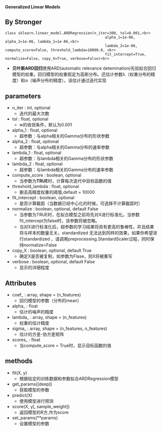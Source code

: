 #### Generalized Linear Models

## By Stronger

```
class sklearn.linear_model.ARDRegression(n_iter=300, tol=0.001,<br>
                                              alpha_1=1e-06, alpha_2=1e-06, lambda_1=1e-06,<br>
                                              lambda_2=1e-06, compute_score=False, threshold_lambda=10000.0, <br>
                                              fit_intercept=True, normalize=False, copy_X=True, verbose=False)<br>
```

- **贝叶斯ARD回归**使用ARD(automatic relevance detemination)先验拟合回归模型的权重。回归模型的权重假定为高斯分布。还估计参数λ（权重分布的精度）和α（噪声分布的精度）。该估计通过迭代实现<br>

## parameters
- n_iter : int, optional<br>
  - 迭代的最大次数<br>
- tol : float, optional<br>
  - w的收敛条件，默认为0.001<br>
- alpha_1 : float, optional<br>
  - 超参数：与alpha相关的Gamma分布的形状参数<br>
- alpha_2 : float, optional<br>
  - 超参数：与alpha相关的Gamma分布的速率参数<br>
- lambda_1 : float, optional<br>
  - 超参数：与lambda相关的Gamma分布的形状参数<br>
- lambda_2 : float, optional<br>
  - 超参数：与lambda相关的Gamma分布的速率参数<br>
- compute_score : boolean, optional<br>
  - 当参数为**TRUE**时，计算每次迭代中目标函数的值<br>
- threshold_lambda : float, optional<br>
  - 删去高精度权重的阈值,default = 10000<br>
- fit_intercept : boolean, optional<br>
  - 是否计算截距（当数据已经中心化的时候，可选择不计算截距时）<br>
- normalize : boolean, optional, default False<br>
  - 当参数为TRUE时，在拟合模型之前将先对X进行标准化。当参数fit_intercept为false时，该参数将被忽略。
  - 当对X进行标准化后，超参数的学习结果将具有更高的鲁棒性，并且结果将与样本的数量无关。standardized 无法达到同样的效果，如果你希望进行standardized ，请调用preprocessing.StandardScaler过程，同时保持normalize=False<br>
- copy_X : boolean, optional, default True<br>
  - 确定X是否被复制，如参数为Flase，则X将被重写<br>
- verbose : boolean, optional, default False<br>
  - 显示的详细程度<br>

## Attributes
- coef_ : array, shape = (n_features)<br>
  - 回归模型的参数（分布的mean）<br>
- alpha_ : float<br>
  - 估计的噪声的精度<br>
- lambda_ : array, shape = (n_features)<br>
  - 权重的估计精度<br>
- sigma_ : array, shape = (n_features, n_features)<br>
  - 估计的方差-协方差矩阵<br>
- scores_ : float<br>
  - 当compute_score = True时，显示目标函数的值<br>

## methods
- fit(X, y)<br>
  - 根据给定的训练数据和参数拟合ARDRegression模型<br>
- get_params([deep])<br>
  - 获取模型的参数<br>
- predict(X)<br>
  - 使用模型进行预测<br>
- score(X, y[, sample_weight])<br>
  - 返回模型的R方,作为score<br>
- set_params(\*\*params)<br>
  - 设置模型的参数<br>

